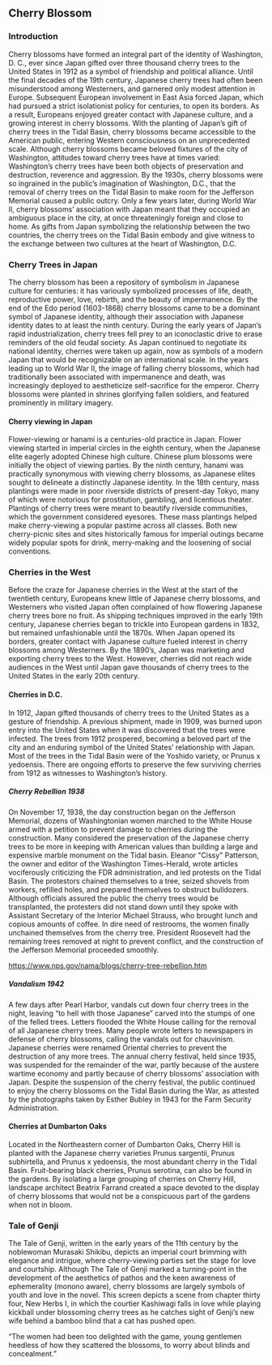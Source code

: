 <!--
<span data-component data-name="entity" data-src="https://ithaka.github.io/labs-wikibase/components/CustomEntityInfobox.vue"></span>
-->

## Cherry Blossom

<span data-map data-center="51.4,0.53" data-zoom="2"></span>
<span data-entity="Q871991" note="cherry blossom"></span>

### Introduction

Cherry blossoms have formed an integral part of the identity of <span data-entity="Q61">Washington, D. C.</span>, ever since Japan gifted over three thousand cherry trees to the United States in 1912 as a symbol of friendship and political alliance. Until the final decades of the 19th century, Japanese cherry trees had often been misunderstood among Westerners, and garnered only modest attention in Europe. Subsequent European involvement in East Asia forced Japan, which had pursued a strict isolationist policy for centuries, to open its borders. As a result, Europeans enjoyed greater contact with Japanese culture, and a growing interest in cherry blossoms. With the planting of Japan’s gift of cherry trees in the Tidal Basin, cherry blossoms became accessible to the American public, entering Western consciousness on an unprecedented scale. 
Although cherry blossoms became beloved fixtures of the city of Washington, attitudes toward cherry trees have at times varied: Washington’s cherry trees have been both objects of preservation and destruction, reverence and aggression. By the 1930s, cherry blossoms were so ingrained in the public’s imagination of Washington, D.C., that the removal of cherry trees on the Tidal Basin to make room for the Jefferson Memorial caused a public outcry. Only a few years later, during World War II, cherry blossoms’ association with Japan meant that they occupied an ambiguous place in the city, at once threateningly foreign and close to home. As gifts from Japan symbolizing the relationship between the two countries, the cherry trees on the Tidal Basin embody and give witness to the exchange between two cultures at the heart of Washington, D.C. 

### Cherry Trees in Japan
<span data-map data-center="35.9,137.4" data-zoom="6"></span>

The cherry blossom has been a repository of symbolism in Japanese culture for centuries: it has variously symbolized processes of life, death, reproductive power, love, rebirth, and the beauty of impermanence. By the end of the Edo period (1603-1868) cherry blossoms came to be a dominant symbol of Japanese identity, although their association with Japanese identity dates to at least the ninth century. During the early years of Japan’s rapid industrialization, cherry trees fell prey to an iconoclastic drive to erase reminders of the old feudal society. As Japan continued to negotiate its national identity, cherries were taken up again, now as symbols of a modern Japan that would be recognizable on an international scale. In the years leading up to World War II, the image of falling cherry blossoms, which had traditionally been associated with impermanence and death, was increasingly deployed to aestheticize self-sacrifice for the emperor. Cherry blossoms were planted in shrines glorifying fallen soldiers, and featured prominently in military imagery. 

#### Cherry viewing in Japan
<span data-entity="Q210150" note="hanami"></span>
<span data-entity="Q1490" note="Tokyo"></span>

Flower-viewing or hanami is a centuries-old practice in Japan. Flower viewing started in imperial circles in the eighth century, when the Japanese elite eagerly adopted Chinese high culture. Chinese plum blossoms were initially the object of viewing parties. By the ninth century, hanami was practically synonymous with viewing cherry blossoms, as Japanese elites sought to delineate a distinctly Japanese identity. In the 18th century, mass plantings were made in poor riverside districts of present-day Tokyo, many of which were notorious for prostitution, gambling, and licentious theater. Plantings of cherry trees were meant to beautify riverside communities, which the government considered eyesores. These mass plantings helped make cherry-viewing a popular pastime across all classes. Both new cherry-picnic sites and sites historically famous for imperial outings became widely popular spots for drink, merry-making and the loosening of social conventions. 

### Cherries in the West
<span data-map data-center="48.8,-38.2" data-zoom="3"></span>

Before the craze for Japanese cherries in the West at the start of the twentieth century, Europeans knew little of Japanese cherry blossoms, and Westerners who visited Japan often complained of how flowering Japanese cherry trees bore no fruit. As shipping techniques improved in the early 19th century, Japanese cherries began to trickle into European gardens in 1832, but remained unfashionable until the 1870s. When Japan opened its borders, greater contact with Japanese culture fueled interest in cherry blossoms among Westerners. By the 1890’s, Japan was marketing and exporting cherry trees to the West. However, cherries did not reach wide audiences in the West until Japan gave thousands of cherry trees to the United States in the early 20th century.  
<span data-entity="Q61"></span>
<span data-entity="Q984544"></span>
<span data-entity="Q586"></span>
<span data-entity="Q1754"></span>
<span data-entity="Q23083"></span>

#### Cherries in D.C.
<span data-entity="Q61"></span>
<span data-entity="Q190545" note="Prunus"></span>
<span data-map data-center="38.88,-77.03" data-zoom="12"></span>
<span data-map-layer data-type="mapwarper" data-name="Cherry festival map" data-mapwarper-id="37798" data-active="false"></span>

In 1912, Japan gifted thousands of cherry trees to the United States  as a gesture of friendship. A previous shipment, made in 1909, was burned upon entry into the United States when it was discovered that the trees were infected. The trees from 1912 prospered, becoming a beloved part of the city and an enduring symbol of the United States’ relationship with Japan. Most of the trees in the Tidal Basin were of the Yoshido variety, or Prunus x yedoensis. There are ongoing efforts to preserve the few surviving cherries from 1912 as witnesses to Washington’s history. 

##### Cherry Rebellion 1938
 
On November 17, 1938, the day construction began on the Jefferson Memorial, dozens of Washingtonian women marched to the White House armed with a petition to prevent damage to cherries during the construction. Many considered the preservation of the Japanese cherry trees to be more in keeping with American values than building a large and expensive marble monument on the Tidal basin. <span data-entity="Q5122270">Eleanor "Cissy" Patterson</span>, the owner and editor of the Washington Times-Herald, wrote articles vociferously criticizing the FDR administration, and led protests on the Tidal Basin. The protestors chained themselves to a tree, seized shovels from workers, refilled holes, and prepared themselves to obstruct bulldozers. Although officials assured the public the cherry trees would be transplanted, the protesters did not stand down until they spoke with Assistant Secretary of the Interior Michael Strauss, who brought lunch and copious amounts of coffee. In dire need of restrooms, the women finally unchained themselves from the cherry tree. President Roosevelt had the remaining trees removed at night to prevent conflict, and the construction of the Jefferson Memorial proceeded smoothly. 

https://www.nps.gov/nama/blogs/cherry-tree-rebellion.htm

##### Vandalism 1942

A few days after Pearl Harbor, vandals cut down four cherry trees in the night, leaving “to hell with those Japanese” carved into the stumps of one of the felled trees. Letters flooded the White House calling for the removal of all Japanese cherry trees. Many people wrote letters to newspapers in defense of cherry blossoms, calling the vandals out for chauvinism. Japanese cherries were renamed Oriental cherries to prevent the destruction of any more trees. The annual cherry festival, held since 1935, was suspended for the remainder of the war, partly because of the austere wartime economy and partly because of cherry blossoms’ association with Japan. Despite the suspension of the cherry festival, the public continued to enjoy the cherry blossoms on the Tidal Basin during the War, as attested by the photographs taken by Esther Bubley in 1943 for the Farm Security Administration. 

#### Cherries at Dumbarton Oaks
<span data-map data-center="38.900868,-77.009021" data-zoom="11"></span>
<span data-entity="Q1264942" note="Dumbarton Oaks"></span>
<span data-entity="Q158987" note="Prunus serotina"></span>

Located in the Northeastern corner of <span data-entity="Q1264942">Dumbarton Oaks</span>, Cherry Hill is planted with the Japanese cherry varieties Prunus sargentii, Prunus subhirtella, and Prunus x yedoensis, the most abundant cherry in the Tidal Basin. Fruit-bearing black cherries, Prunus serotina, can also be found in the gardens. By isolating a large grouping of cherries on Cherry Hill, landscape architect Beatrix Farrand created a space devoted to the display of cherry blossoms that would not be a conspicuous part of the gardens when not in bloom. 

### Tale of Genji
<span data-entity="Q8269" note="The Tale of Genji"></span>
<span data-entity="Q81731" note="Murasaki Shikibu"></span>

The Tale of Genji, written in the early years of the 11th century by the noblewoman Murasaki Shikibu, depicts an imperial court brimming with elegance and intrigue, where cherry-viewing parties set the stage for love and courtship. Although The Tale of Genji marked a turning-point in the development of the aesthetics of pathos and the keen awareness of ephemerality (monono aware), cherry blossoms are largely symbols of youth and love in the novel. This screen depicts a scene from chapter thirty four, New Herbs I, in which the courtier Kashiwagi falls in love while playing kickball under blossoming cherry trees as he catches sight of Genji’s new wife behind a bamboo blind that a cat has pushed open. 

“The women had been too delighted with the game, young gentlemen heedless of how they scattered the blossoms, to worry about blinds and concealment.”

<!--
Flore des serres et des jardins de l'Europe : Annales générales d'horticulture
Published: Gand (Belgique) : L. van Houtte, 1875

Cherry blossoms imported from Japan began appearing in French and Belgian magazines in the 1870s. Flore des Serres, published by Belgian horticulturist Louis van Houtte, shows a cultivar named “Cerasus caproniana flore roseo pleno” for sale in his nursery. This is probably the cultivar Fukurokuju, a semi-double, pink-flowered cherry that became popular in the West. Fukurokuju cherries were planted South of the Tidal Basin in 1912.

Twelve plates with fruit : from the collection of Robt. Furber, gardiner at Kensington
Robert Furber; designed by Peter Casteels ; engraved by H. Fletcher. 
[London : s.n., 1732].
002722705

Furber’s lavishly illustrated catalogue Twelve Months of Fruit is one of the earliest modern nurseryman’s catalogues. However, prices were omitted from the catalogue so as not to offend the sensibilities of its aristocratic audience, which included members of the royal family. This plate shows European interest in cherries primarily focused on the fruit, with relatively little interest paid to the blossoms’ aesthetic qualities. 

Silva, or, A discourse of forest-trees, and the propagation of timber in His Majesty's dominions
John Evelyn
London : H. Colburn, 1825
001446417

John Evelyn’s 17th century practical treatise on silviculture was the dominant English treatise of its kind until the nineteenth century. It encouraged English landowners to plant trees and care for their forests in order to conserve timber supplies for the Royal Navy.  Evelyn explains how and where to grow black cherries, noting the ornamental value of their white blossoms and the medicinal properties of their fruit when used in spirits.

Catalogue of the Yokohama Nursery Co., Ltd
Yokohama, Japan: 1905
004307055

The Japanese-owned Yokohama Company played a significant role in the exportation of cherry blossoms to Western markets, and had offices set up in San Francisco, Chicago, New York and London by 1907. The Yokohama Company’ catalogues were lavishly decorated, catering to fashionable turn of the century fascination with Japan. The present issue, from 1905, lists cherry blossoms under the name of “pseudo-cerasus, or false-cherries, a name born out of Europeans’ initial misunderstanding of Japanese cherry blossoms, which do not bear fruit. 

Shichijūnikō meika gajō
Shōseki Kose
Kyōto : Kose Zennosuke, [1891-1892?]
013360225

This set of four books is bound in the orihon, or folded accordion, style. Each book is richly illustrated with woodcuts depicting the plants that flower during each of the four seasons. The present volume is Haru, or Spring. As heralds of spring, cherry blossoms are well represented in this volume. Book illustrations of plants portraying the four seasons harken to an old Chinese tradition of painting on silk. In Japan, works of this genre were often produced or subsequently reproduced as woodblock prints.  

Views of my home and garden : winter - spring - fall- Christmas greetings and best wishes for the New Year
Walter H. Siegfried
Shidzuoka, Japan : publisher not identified, 1936
014632814 

This photo album with hand-colored photogravures from 1936 shows the gardens of an American resident of Japan before the outbreak of World War II. The gardens offer an unorthodox mix of Japanese and American stylistic elements. A picture of a single tree documents the flowering of cherries in early April. 

Landscape Gardening in Japan
Josiah Conder
Tokyo : Printed by the Hakubunsha, Ginza, Tokio : Published and sold by Kelly and Walsh, Limited, Yokohama, Shanghai, Hongkong, and Singapore, 1893. 
008008247

In 1877, British architect Josiah Conder was invited to teach architecture in Japan, where he introduced Western architectural and construction practices. Landscape Gardening in Japan, first published in 1893, provided Westerners a rich source on the gardening techniques and artistic principles of Japanese gardens. The present opening shows an illustration of a party on a barge viewing the wild cherry trees of Arashiyama, a famous retreat for imperial outings. Conder explains that cherry trees are, along with pines, the first trees chosen in a garden. He argues that trees with single blossoms are generally to be preferred over ones with double blossoms, which he advises be used sparingly.  

Engei meika zusetsu
Tōkyō : Kōkosha Jimusho, Meiji 37 [1904]
013359948 

Engei meika zusetsu comprises fourteen books about flowering trees, all bound in the traditional East Asian style. The first two volumes, dedicated to flowering cherries, are illustrated with colorful woodcuts of cherry varieties at different stages of bloom. 

-->